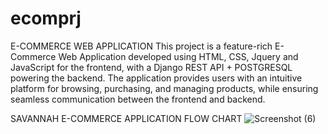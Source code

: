 # ecomprj

E-COMMERCE WEB APPLICATION
This project is a feature-rich E-Commerce Web Application developed using HTML, CSS, Jquery and JavaScript for the frontend, with a Django REST API + POSTGRESQL powering the backend. The application provides users with an intuitive platform for browsing, purchasing, and managing products, while ensuring seamless communication between the frontend and backend.


SAVANNAH E-COMMERCE APPLICATION FLOW CHART
![Screenshot (6)](https://github.com/user-attachments/assets/c0ab267e-6b8d-435f-b0a9-e0213e1ea465)
